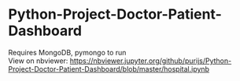 # Python-Project-Doctor-Patient-Dashboard

Requires MongoDB, pymongo to run
<br>
View on nbviewer: https://nbviewer.jupyter.org/github/purijs/Python-Project-Doctor-Patient-Dashboard/blob/master/hospital.ipynb
